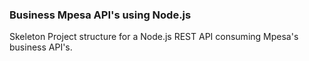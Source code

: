 ### Business Mpesa API's using Node.js

Skeleton Project structure for a Node.js REST API consuming Mpesa's business API's.
